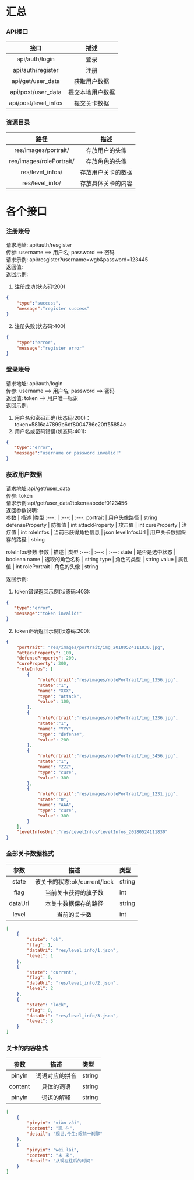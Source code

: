 汇总
===
### API接口
接口                    |   描述
:---:                   |   :---:
api/auth/login          |   登录
api/auth/register       |   注册
api/get/user_data       |   获取用户数据
api/post/user_data      |   提交本地用户数据
api/post/level_infos    |   提交关卡数据

### 资源目录
路径                    |   描述
:---:                   |   :---:
res/images/portrait/    |   存放用户的头像
res/images/rolePortrait/|   存放角色的头像
res/level_infos/        |   存放用户关卡的数据
res/level_info/         |   存放具体关卡的内容

各个接口
===

### 注册账号
请求地址: api/auth/resgister  
传参: username ==> 用户名; password ==> 密码  
请求示例: api/resgister?username=wgb&password=123445  
返回值:  
返回示例:
1. 注册成功(状态码:200)
```json
{
    "type":"success",
    "message":"register success"
}
```
2. 注册失败(状态码:400)
```json
{
    "type":"error",
    "message":"register error"
}
```

### 登录账号
请求地址: api/auth/login  
传参: username ==> 用户名; password ==> 密码  
返回值: token ==> 用户唯一标识  
返回示例: 
1. 用户名和密码正确(状态码:200)：  
token=5816a47899b6df8004786e20ff55854c
2. 用户名或密码错误(状态码:401):
```json
{
   "type":"error",
   "message":"username or password invalid!"
}
```

### 获取用户数据
请求地址:api/get/user_data  
传参: token  
请求示例:api/get/user_data?token=abcdef0123456  
返回参数说明:  
参数             | 描述                      |类型
:---:            | :---:                    | :---:
portrait         | 用户头像路径             | string 
defenseProperty  | 防御值                   | int
attackProperty   | 攻击值                   | int
cureProperty     | 治疗值                   | int
roleInfos        | 当前已获得角色信息       | json
levelInfosUrl    | 用户关卡数据保存的路径   | string 

roleInfos参数
参数         |  描述            |   类型
:---:        |  :---:           |   :---:
state        |  是否是选中状态  |   boolean
name         |  选取的角色名称  |   string
type         |  角色的类型      |   string
value        |  属性值          |   int
rolePortrait |  角色的头像      |   string

返回示例:
1. token错误返回示例(状态码:403):
```json
{
   "type":"error",
   "message":"token invalid!"
}  
```
2. token正确返回示例(状态码:200):
```json
{
    "portrait": "res/images/portrait/img_20180524111830.jpg",
    "attackProperty": 100,
    "defenseProperty": 200,
    "cureProperty": 300,
    "roleInfos": [
        {
            "rolePortrait":"res/images/rolePortrait/img_1356.jpg",
            "state":"1",
            "name": "XXX",
            "type": "attack",
            "value": 100,
        },
        {
            "rolePortrait":"res/images/rolePortrait/img_1236.jpg",
            "state":"1",
            "name": "YYY",
            "type": "defense",
            "value": 200
        },
        {
            "rolePortrait":"res/images/rolePortrait/img_3456.jpg",
            "state":"1",
            "name": "ZZZ",
            "type": "cure",
            "value": 300
        },
        {
            "rolePortrait":"res/images/rolePortrait/img_1231.jpg",
            "state":"0",
            "name": "AAA",
            "type": "cure",
            "value": 300
        }
    ],
    "levelInfosUri":"res/LevelInfos/levelInfos_20180524111830"
}
```
###  全部关卡数据格式
参数    | 描述                                  | 类型
:---:   | :---:                                 | :---
state   | 该关卡的状态:ok/current/lock          | string
flag    | 当前关卡获得的旗子数                  | int
dataUri | 本关卡数据保存的路径                  | string
level   | 当前的关卡数                          | int
```json
[
    {
        "state": "ok",
        "flag": 1,
        "dataUri": "res/level_info/1.json",
        "level": 1
    },
    {
        "state": "current",
        "flag": 0,
        "dataUri": "res/level_info/2.json",
        "level": 2
    },
    {
        "state": "lock",
        "flag": 0,
        "dataUri": "res/level_info/3.json",
        "level": 3
    }
]
```
### 关卡的内容格式
参数    |       描述        |类型
:--:    |       :--:        |:--
pinyin  |   词语对应的拼音  |   string
content |   具体的词语      |   string
pinyin  |   词语的解释      |   string
```json
[
    {
        "pinyin": "xiàn zài",
        "content": "现 在",
        "detail": "现世,今生;眼前一刹那"
    },
    {
        "pinyin": "wèi lái",
        "content": "未 来",
        "detail": "从现在往后的时间"
    }
]
```
